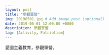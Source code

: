 ```yaml
---
layout: post
title: "參觀軍營"
img: 20190501.jpg # Add image post (optional)
date: 2019-05-01 12:00:00 +0800
description: 參觀軍營
tag: [Activity, Patriotism]
---
```

愛國主義教育，參觀軍營。